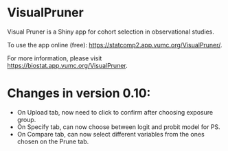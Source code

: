 # VisualPruner

Visual Pruner is a Shiny app for cohort selection in observational studies.

To use the app online (free): https://statcomp2.app.vumc.org/VisualPruner/.

For more information, please visit https://biostat.app.vumc.org/VisualPruner.

# Changes in version 0.10:
+ On Upload tab, now need to click to confirm after choosing exposure group. 
+ On Specify tab, can now choose between logit and probit model for PS. 
+ On Compare tab, can now select different variables from the ones chosen on the Prune tab.
